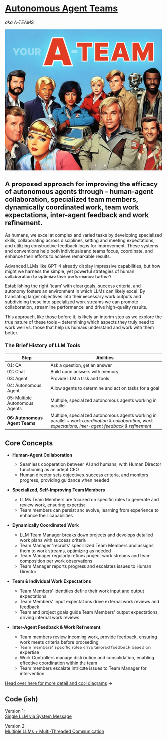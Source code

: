 # [Autonomous Agent Teams](https://claytonfarr.com/a-team) 
*aka A-TEAMS*

![A-Teams Illustration](/a-team.jpg)

## A proposed approach for improving the efficacy of autonomous agents through – human-agent collaboration, specialized team members, dynamically coordinated work, team work expectations, inter-agent feedback and work refinement.

As humans, we excel at complex and varied tasks by developing specialized skills, collaborating across disciplines, setting and meeting expectations, and utilizing constructive feedback loops for improvement. These systems and conventions help both individuals and teams focus, coordinate, and enhance their efforts to achieve remarkable results.

Advanced LLMs like GPT-4 already display impressive capabilities, but how might we harness the simple, yet powerful strategies of human collaboration to optimize their performance further?

Establishing the right ‘team’ with clear goals, success criteria, and autonomy fosters an environment in which LLMs can likely excel. By translating larger objectives into their necessary work outputs and subdividing these into specialized work streams we can promote collaboration, streamline performance, and drive high-quality results.

This approach, like those before it, is likely an interim step as we explore the true nature of these tools – determining which aspects they truly need to work well vs. those that help us humans understand and work with them better.

### The Brief History of LLM Tools


| Step | Abilities |
|---|---|
| 01: QA | Ask a question, get an answer |
| 02: Chat | Build upon answers with memory |
| 03: Agent | Provide LLM a task and tools |
| 04: Autonomous Agent | Allow agents to determine and act on tasks for a goal |
| 05: Multiple Autonomous Agents | Multiple, specialized autonomous agents working in parallel |
| **06: Autonomous Agent Teams** | Multiple, specialized autonomous agents working in parallel + *work coordination & collaboration, work expectations, inter-agent feedback & refinement* |


## Core Concepts

- **Human-Agent Collaboration**
  - Seamless cooperation between AI and humans, with Human Director functioning as an adept CEO
  - Human director sets objectives, success criteria, and monitors progress, providing guidance when needed

- **Specialized, Self-Improving Team Members**
  - LLMs Team Members are focused on specific roles to generate and review work, ensuring expertise
  - Team members can persist and evolve, learning from experience to enhance their capabilities

- **Dynamically Coordinated Work**
  - LLM Team Manager breaks down projects and develops detailed work plans with success criteria
  - Team Manager 'recruits' specialized Team Members and assigns them to work streams, optimizing as needed
  - Team Manager regularly refines project work streams and team composition per work observations
  - Team Manager reports progress and escalates issues to Human Director

- **Team & Individual Work Expectations**
  - Team Members' identities define their work input and output expectations
  - Team Members' input expectations drive external work reviews and feedback
  - Team and project goals guide Team Members' output expectations, driving internal work reviews

- **Inter-Agent Feedback & Work Refinement**
  - Team members review incoming work, provide feedback, ensuring work meets criteria before proceeding
  - Team members' specific roles drive tailored feedback based on expertise
  - Work Controllers manage distribution and consolidation, enabling effective coordination within the team
  - Team members escalate intricate issues to Team Manager for intervention


[Head over here for more detail and cool diagrams](https://claytonfarr.com/a-team)  &rarr;

## Code (ish)

Version 1:  
[Single LLM via System Message](/01_single-llm/README.md)

Version 2:  
[Multiple LLMs + Multi-Threaded Communication](/02_multiple-llms/README.md)